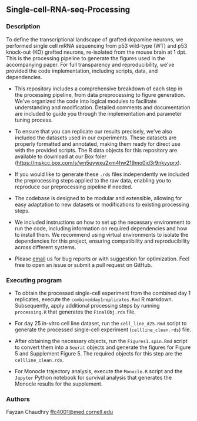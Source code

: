 ## Single-cell-RNA-seq-Processing

### Description

To define the transcriptional landscape of grafted dopamine neurons, we performed single cell mRNA sequencing from p53 wild-type (WT) and p53 knock-out (KO) grafted neurons, re-isolated from the mouse brain at 1 dpt. This is the processing pipeline to generate the figures used in the accompanying paper. For full transparency and reproducibility, we've provided the code implementation, including scripts, data, and dependencies.

* This repository includes a comprehensive breakdown of each step in the processing pipeline, from data preprocessing to figure generation. We've organized the code into logical modules to facilitate understanding and modification. Detailed comments and documentation are included to guide you through the implementation and parameter tuning process.

* To ensure that you can replicate our results precisely, we've also included the datasets used in our experiments. These datasets are properly formatted and annotated, making them ready for direct use with the provided scripts. The R data objects for this repository are available to download at our Box foler (https://mskcc.box.com/s/wn5uvwxu2xm4hw219mo0id3r9nkyyprx).

* If you would like to generate these `.rds` files independently we included the preprocessing steps applied to the raw data, enabling you to reproduce our preprocessing pipeline if needed.

* The codebase is designed to be modular and extensible, allowing for easy adaptation to new datasets or modifications to existing processing steps.

* We included instructions on how to set up the necessary environment to run the code, including information on required dependencies and how to install them. We recommend using virtual environments to isolate the dependencies for this project, ensuring compatibility and reproducibility across different systems.

* Please [email](ffc4001@med.cornell.edu) us for bug reports or with suggestion for optimization. Feel free to open an issue or submit a pull request on GitHub.

### Executing program

* To obtain the processed single-cell experiment from the combined day 1 replicates, execute the `combinedday1replicates.Rmd` R markdown. Subsequently, apply additional processing steps by running `processing.R` that generates the `FinalObj.rds` file. 

* For day 25 in-vitro cell line dataset, run the `cell_line_d25.Rmd` script to generate the processed single-cell experiment (`cellline_clean.rds`) file.

* After obtaining the necessary objects, run the `Figures1.spin.Rmd` script to convert them into a `Seurat` objects and generate the figures for Figure 5 and Supplement Figure 5. The required objects for this step are the `cellline_clean.rds`.

* For Monocle trajectory analysis, execute the `Monocle.R` script and the `Jupyter` Python notebook for survival analysis that generates the Monocle results for the supplement.

### Authors
Fayzan Chaudhry ffc4001@med.cornell.edu
